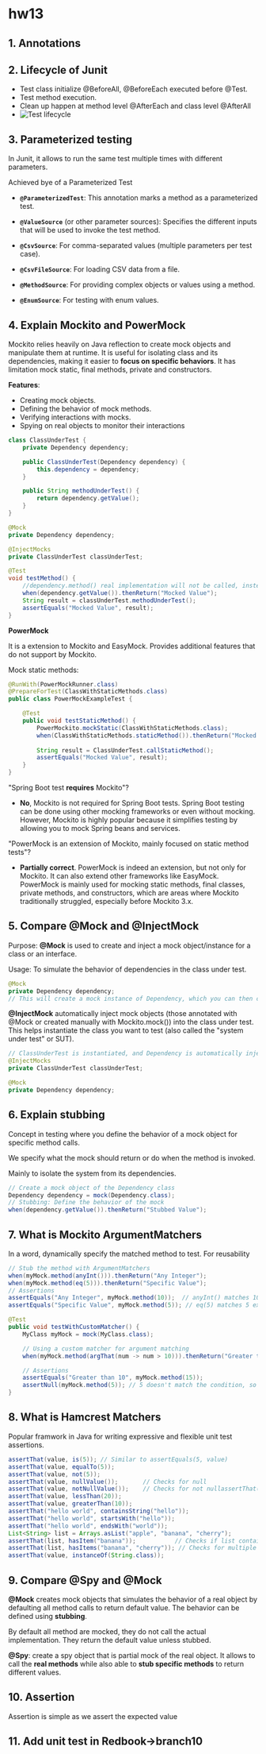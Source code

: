 # hw13

## 1. Annotations

## 2. Lifecycle of Junit

- Test class initialize @BeforeAll, @BeforeEach executed  before @Test. 
- Test method execution. 
- Clean up happen at method level @AfterEach and class level @AfterAll
- ![Test lifecycle](https://howtodoinjava.com/wp-content/uploads/2021/11/JUnit-Test-Life-Cycle-1.jpg)

## 3. Parameterized testing

In Junit, it allows to run the same test multiple times with different parameters. 

Achieved bye of a Parameterized Test

- **`@ParameterizedTest`**: This annotation marks a method as a parameterized test.

- **`@ValueSource`** (or other parameter sources): Specifies the different inputs that will be used to invoke the test method.

- **`@CsvSource`**: For comma-separated values (multiple parameters per test case).
- **`@CsvFileSource`**: For loading CSV data from a file.
- **`@MethodSource`**: For providing complex objects or values using a method.
- **`@EnumSource`**: For testing with enum values.

## 4. Explain Mockito and PowerMock

Mockito relies heavily on Java reflection to create mock objects and manipulate them at runtime. It is useful for isolating class and its dependencies, making it easier to **focus on specific behaviors**. It has limitation mock static, final methods, private and constructors.

**Features**:

- Creating mock objects.
- Defining the behavior of mock methods.
- Verifying interactions with mocks.
- Spying on real objects to monitor their interactions

~~~java
class ClassUnderTest {
    private Dependency dependency;

    public ClassUnderTest(Dependency dependency) {
        this.dependency = dependency;
    }

    public String methodUnderTest() {
        return dependency.getValue();
    }
}

@Mock
private Dependency dependency;

@InjectMocks
private ClassUnderTest classUnderTest;

@Test
void testMethod() {
    //dependency.method() real implementation will not be called, instead, it returns a predefined value.
    when(dependency.getValue()).thenReturn("Mocked Value");
    String result = classUnderTest.methodUnderTest();
    assertEquals("Mocked Value", result);
}
~~~

**PowerMock**

It is a extension to Mockito and EasyMock. Provides additional features that do not support by Mockito.

Mock static methods:

~~~java
@RunWith(PowerMockRunner.class)
@PrepareForTest(ClassWithStaticMethods.class)
public class PowerMockExampleTest {

    @Test
    public void testStaticMethod() {
        PowerMockito.mockStatic(ClassWithStaticMethods.class);
        when(ClassWithStaticMethods.staticMethod()).thenReturn("Mocked Value");
        
        String result = ClassUnderTest.callStaticMethod();
        assertEquals("Mocked Value", result);
    }
}
~~~



"Spring Boot test **requires** Mockito"?

- **No**, Mockito is not required for Spring Boot tests. Spring Boot testing can be done using other mocking frameworks or even without mocking. However, Mockito is highly popular because it simplifies testing by allowing you to mock Spring beans and services.

"PowerMock is an extension of Mockito, mainly focused on static method tests"?

- **Partially correct**. PowerMock is indeed an extension, but not only for Mockito. It can also extend other frameworks like EasyMock. PowerMock is mainly used for mocking static methods, final classes, private methods, and constructors, which are areas where Mockito traditionally struggled, especially before Mockito 3.x.

## 5. Compare @Mock and @InjectMock

Purpose: **@Mock** is used to create and inject a mock object/instance for a class or an interface. 

Usage: To simulate the behavior of dependencies in the class under test.

~~~java
@Mock
private Dependency dependency;
// This will create a mock instance of Dependency, which you can then customize with behaviors (using when, thenReturn, etc.) and verify interactions with.
~~~



**@InjectMock** automatically inject mock objects (those annotated with @Mock or created manually with Mockito.mock()) into the class under  test. This helps instantiate the class you want to test (also called the "system under test" or SUT).

~~~java
// ClassUnderTest is instantiated, and Dependency is automatically injected into it.
@InjectMocks
private ClassUnderTest classUnderTest;

@Mock
private Dependency dependency;

~~~



## 6. Explain stubbing

Concept in testing where you define the behavior of a mock object for specific method calls. 

We specify what the mock should return or do when the method is invoked.

Mainly to isolate the system from its dependencies.

~~~java
// Create a mock object of the Dependency class
Dependency dependency = mock(Dependency.class);
// Stubbing: Define the behavior of the mock
when(dependency.getValue()).thenReturn("Stubbed Value");
~~~



## 7. What is Mockito ArgumentMatchers

In a word, dynamically specify the matched method to test. For reusability

~~~java
// Stub the method with ArgumentMatchers
when(myMock.method(anyInt())).thenReturn("Any Integer");
when(myMock.method(eq(5))).thenReturn("Specific Value");
// Assertions
assertEquals("Any Integer", myMock.method(10));  // anyInt() matches 10
assertEquals("Specific Value", myMock.method(5)); // eq(5) matches 5 exactly
~~~

~~~java
@Test
public void testWithCustomMatcher() {
    MyClass myMock = mock(MyClass.class);

    // Using a custom matcher for argument matching
    when(myMock.method(argThat(num -> num > 10))).thenReturn("Greater than 10");

    // Assertions
    assertEquals("Greater than 10", myMock.method(15));
    assertNull(myMock.method(5)); // 5 doesn't match the condition, so returns default (null)
}
~~~



## 8. What is Hamcrest Matchers

Popular framwork in Java for writing expressive and flexible unit test assertions. 

~~~java
assertThat(value, is(5)); // Similar to assertEquals(5, value)
assertThat(value, equalTo(5));
assertThat(value, not(5));
assertThat(value, nullValue());       // Checks for null
assertThat(value, notNullValue());    // Checks for not nullassertThat(value, 
assertThat(value, lessThan(20));
assertThat(value, greaterThan(10));
assertThat("hello world", containsString("hello"));
assertThat("hello world", startsWith("hello"));
assertThat("hello world", endsWith("world"));
List<String> list = Arrays.asList("apple", "banana", "cherry");
assertThat(list, hasItem("banana"));           // Checks if list contains "banana"
assertThat(list, hasItems("banana", "cherry")); // Checks for multiple items
assertThat(value, instanceOf(String.class));
~~~



## 9. Compare @Spy and @Mock

**@Mock** creates mock objects that simulates the behavior of a real object by defaulting all method calls to return default value. The behavior can be defined using **stubbing**.

By default all method are mocked, they do not call the actual implementation. They return the default value unless stubbed.

**@Spy**: create a spy object that is partial mock of the real object. It allows to call the **real methods** while also able to **stub specific methods** to return different values.



## 10. Assertion

 Assertion is simple as we assert the expected value



## 11. Add unit test in Redbook->branch10

